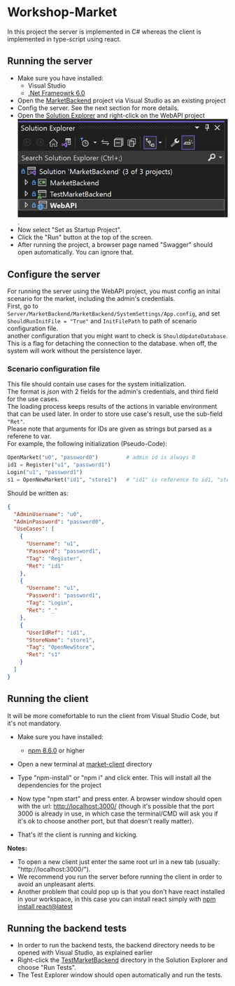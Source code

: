 # Workshop-Market

In this project the server is implemented in C# whereas the client is implemented in type-script using react.

## Running the server

- Make sure you have installed:
  - Visual Studio  
  - [.Net Frameowrk 6.0](https://dotnet.microsoft.com/en-us/download/dotnet/6.0)
- Open the [MarketBackend](Server/MarketBackend/MarketBackend.sln) project via Visual Studio as an existing project
- Config the server. See the next section for more details.
- Open the [Solution Explorer](https://docs.microsoft.com/en-us/visualstudio/ide/use-solution-explorer?view=vs-2022) and right-click on the WebAPI project ![WebAPI project](Images/SolutionExplorerScreenshot.jpg).
- Now select "Set as Startup Project".
- Click the "Run" button at the top of the screen.
- After running the project, a browser page named "Swagger" should open automatically. You can ignore that.

## Configure the server
For running the server using the WebAPI project, you must config an inital scenario for the market, including the admin's credentials. \
First, go to `Server/MarketBackend/MarketBackend/SystemSettings/App.config`, and set `ShouldRunInitFile = "True"` and  `InitFilePath` to path of scenario configuration file. \
another configuration that you might want to check is `ShouldUpdateDatabase`. This is a flag for detaching the connection to the database. when off, the system will work without the persistence layer.


### Scenario configuration file
This file should contain use cases for the system initialization. \
The format is _json_ with 2 fields for the admin's credentials, and third field for the use cases. \
The loading process keeps results of the actions in variable environment that can be used later. 
In order to store use case's result, use the sub-field `"Ret"`. \
Please note that arguments for IDs are given as strings but parsed as a referene to var. \
For example, the following initialization (Pseudo-Code):
```python
OpenMarket("u0", "password0")         # admin id is always 0
id1 = Register("u1", "password1")   
Login("u1", "password1")
s1 = OpenNewMarket("id1", "store1")   # "id1" is reference to id1, "store1" is just a string
```
Should be written as: 
```json
{
  "AdminUsername": "u0",
  "AdminPassword": "password0",
  "UseCases": [
    {
      "Username": "u1",
      "Password": "password1",
      "Tag": "Register",
      "Ret": "id1"
    }, 
    {
      "Username": "u1",
      "Password": "password1",
      "Tag": "Login",
      "Ret": "_"
    },
    {
      "UserIdRef": "id1",
      "StoreName": "store1",
      "Tag": "OpenNewStore",
      "Ret": "s1"
    }
  ]
}

```

## Running the client

It will be more comefortable to run the client from Visual Studio Code, but it's not mandatory.

- Make sure you have installed:
  - [npm 8.6.0](https://nodejs.org/en/download/) or higher

- Open a new terminal at [market-client](Client/market-client) directory
- Type "npm-install" or "npm i" and click enter. This will install all the dependencies for the project
- Now type "npm start" and press enter.
 A browser window should open with the url: <http://localhost:3000/>
 (though it's possible that the port 3000 is already in use, in which case the terminal/CMD will ask you if it's ok to choose another port, but that doesn't really matter).
- That's it! the client is running and kicking.

**Notes:**

- To open a new client just enter the same root url in a new tab
(usually: "http://localhost:3000/").
- We recommend you run the server before running the client in order to avoid an unpleasant alerts.
- Another problem that could pop up is that you don't have react installed in your workspace, in this case you can install react simply with [npm install react@latest](https://www.npmjs.com/package/react)

## Running the backend tests

- In order to run the backend tests, the backend directory needs to be opened with Visual Studio, as explained earlier
- Right-click the [TestMarketBackend](Server/MarketBackend/TestMarketBackend) directory in the Solution Explorer and choose "Run Tests".
- The Test Explorer window should open automatically and run the tests.
